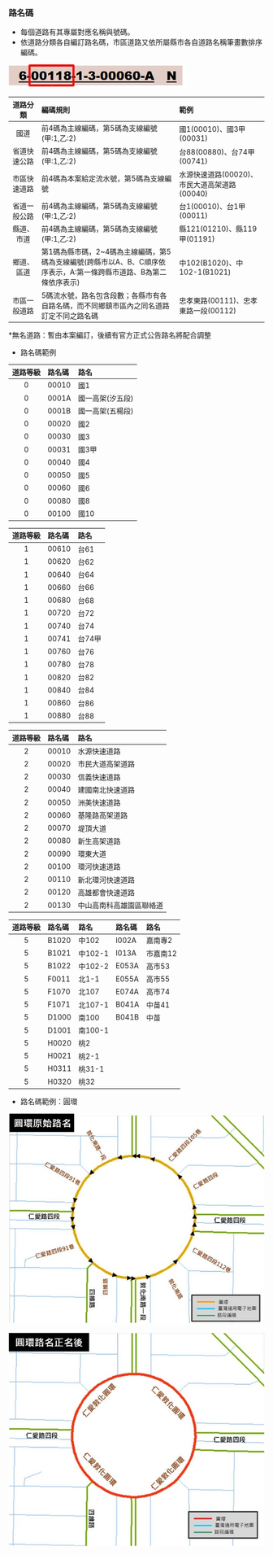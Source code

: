 ### 路名碼
  - 每個道路有其專屬對應名稱與號碼。
  - 依道路分類各自編訂路名碼，市區道路又依所屬縣市各自道路名稱筆畫數排序編碼。
  
  ![Alt text](005.jpg)

道路分類         |   編碼規則  |  範例
:--------------:|:------------|:-----
國道    | 前4碼為主線編碼，第5碼為支線編號(甲:1,乙:2) | 國1(00010)、國3甲(00031) 
省道快速公路  | 前4碼為主線編碼，第5碼為支線編號(甲:1,乙:2) | 台88(00880)、台74甲(00741) 
市區快速道路  | 前4碼為本案給定流水號，第5碼為支線編號 | 水源快速道路(00020)、市民大道高架道路(00040) 
省道一般公路  | 前4碼為主線編碼，第5碼為支線編號(甲:1,乙:2) | 台1(00010)、台1甲(00011) 
縣道、市道    | 前4碼為主線編碼，第5碼為支線編號(甲:1,乙:2) | 縣121(01210)、縣119甲(01191) 
鄉道、區道    | 第1碼為縣市碼，2~4碼為主線編碼，第5碼為支線編號(跨縣市以A、B、C順序依序表示，A:第一條跨縣市道路、B為第二條依序表示) | 中102(B1020)、中102-1(B1021) 
市區一般道路  | 5碼流水號，路名包含段數；各縣市有各自路名碼，而不同鄉鎮市區內之同名道路訂定不同之路名碼 | 忠孝東路(00111)、忠孝東路一段(00112) 

\*無名道路：暫由本案編訂，後續有官方正式公告路名將配合調整

  - 路名碼範例
  
道路等級 | 路名碼  |  路名
:------:|:--------|:-----
0       |  00010  |  國1
0       |  0001A  |  國一高架(汐五段)
0       |  0001B  |  國一高架(五楊段)
0       |  00020  |  國2
0       |  00030  |  國3
0       |  00031  |  國3甲
0       |  00040  |  國4
0       |  00050  |  國5
0       |  00060  |  國6
0       |  00080  |  國8
0       |  00100  |  國10

道路等級 | 路名碼  |  路名
:------:|:--------|:-----
1       |  00610  |  台61
1       |  00620  |  台62
1       |  00640  |  台64
1       |  00660  |  台66
1       |  00680  |  台68
1       |  00720  |  台72
1       |  00740  |  台74
1       |  00741  |  台74甲
1       |  00760  |  台76
1       |  00780  |  台78
1       |  00820  |  台82
1       |  00840  |  台84
1       |  00860  |  台86
1       |  00880  |  台88

道路等級 | 路名碼  |  路名
:------:|:--------|:-----
2       |  00010  |  水源快速道路
2       |  00020  |  市民大道高架道路
2       |  00030  |  信義快速道路
2       |  00040  |  建國南北快速道路
2       |  00050  |  洲美快速道路
2       |  00060  |  基隆路高架道路
2       |  00070  |  堤頂大道
2       |  00080  |  新生高架道路
2       |  00090  |  環東大道
2       |  00100  |  環河快速道路
2       |  00110  |  新北環河快速道路
2       |  00120  |  高雄都會快速道路
2       |  00130  |  中山高南科高雄園區聯絡道

道路等級 | 路名碼  |  路名    | 路名碼   |  路名
:------:|:--------|:-------- |:--------|:-----
5       |  B1020  |  中102   |  I002A  |  嘉南專2
5       |  B1021  |  中102-1 |  I013A  |  市嘉南12
5       |  B1022  |  中102-2 |  E053A  |  高市53
5       |  F0011  |  北1-1   |  E055A  |  高市55
5       |  F1070  |  北107   |  E074A  |  高市74
5       |  F1071  |  北107-1 |  B041A  |  中苗41
5       |  D1000  |  南100   |  B041B  |  中苗
5       |  D1001  |  南100-1 |  
5       |  H0020  |  桃2     |  
5       |  H0021  |  桃2-1   |  
5       |  H0311  |  桃31-1  |  
5       |  H0320  |  桃32    | 
  
  - 路名碼範例：圓環
  
  ![Alt text](006.jpg) 
  
  ![Alt text](007.jpg)
  
  
